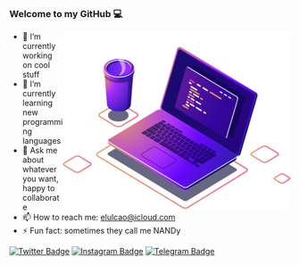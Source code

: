 ### Welcome to my GitHub 💻

<!--
**elulcao/elulcao** is a ✨ _special_ ✨ repository because its `README.md` (this file) appears on your GitHub profile.

Here are some ideas to get you started:
-->

<img style="float: right;" alt="Awesome GitHub Profile Readme" src="assets/computer-illustration.png" width="408" height="318"> </img>

- 🔭 I’m currently working on cool stuff
- 🌱 I’m currently learning new programming languages
- 💬 Ask me about whatever you want, happy to collaborate
- 📫 How to reach me: [elulcao@icloud.com](elulcao@icloud.com)
- ⚡ Fun fact: sometimes they call me NANDy

[![Twitter Badge](https://img.shields.io/badge/-Twitter-00acee?style=flat-square&logo=Twitter&logoColor=white)](https://twitter.com/elulcao)
[![Instagram Badge](https://img.shields.io/badge/-Instagram-e4405f?style=flat-square&logo=Instagram&logoColor=white)](https://instagram.com/elulcao/)
[![Telegram Badge](https://img.shields.io/badge/-Telegram-0088cc?style=flat-square&logo=Telegram&logoColor=white)](https://t.me/elulcao)
